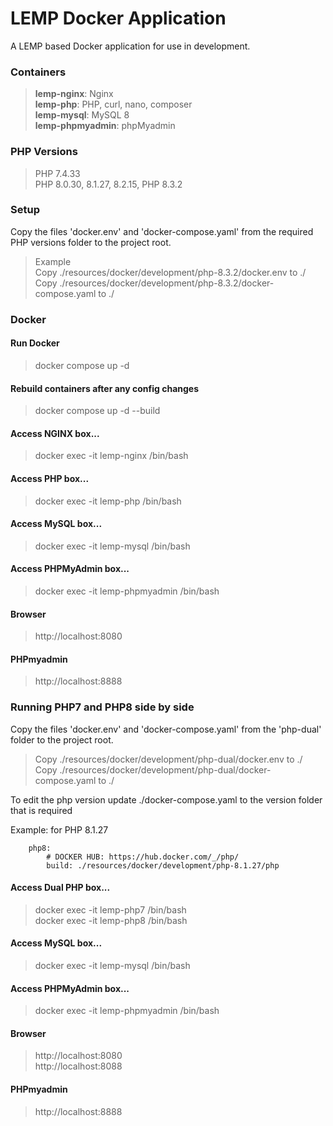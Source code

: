 
# LEMP Docker Application

A LEMP based Docker application for use in development.

### Containers
> **lemp-nginx**: Nginx  
> **lemp-php**: PHP, curl, nano, composer  
> **lemp-mysql**: MySQL 8  
> **lemp-phpmyadmin**: phpMyadmin  

### PHP Versions
> PHP 7.4.33  
> PHP 8.0.30, 8.1.27, 8.2.15, PHP 8.3.2

### Setup
Copy the files 'docker.env' and 'docker-compose.yaml' from the required PHP versions folder to the project root.

> Example  
> Copy ./resources/docker/development/php-8.3.2/docker.env to ./  
> Copy ./resources/docker/development/php-8.3.2/docker-compose.yaml to ./

### Docker

#### Run Docker
> docker compose up -d

#### Rebuild containers after any config changes
> docker compose up -d --build 

#### Access NGINX box...
> docker exec -it lemp-nginx /bin/bash 
#### Access PHP box...
> docker exec -it lemp-php /bin/bash 
#### Access MySQL box...
> docker exec -it lemp-mysql /bin/bash  
#### Access PHPMyAdmin box...
> docker exec -it lemp-phpmyadmin /bin/bash 

#### Browser
> http://localhost:8080

#### PHPmyadmin
> http://localhost:8888

### Running PHP7 and PHP8 side by side
Copy the files 'docker.env' and 'docker-compose.yaml' from the 'php-dual' folder to the project root.

> Copy ./resources/docker/development/php-dual/docker.env to ./  
> Copy ./resources/docker/development/php-dual/docker-compose.yaml to ./

To edit the php version update ./docker-compose.yaml to the version folder that is required

Example: for PHP 8.1.27  
```
    php8:  
        # DOCKER HUB: https://hub.docker.com/_/php/  
        build: ./resources/docker/development/php-8.1.27/php  
```

#### Access Dual PHP box...
> docker exec -it lemp-php7 /bin/bash  
> docker exec -it lemp-php8 /bin/bash  
#### Access MySQL box...
> docker exec -it lemp-mysql /bin/bash  
#### Access PHPMyAdmin box...
> docker exec -it lemp-phpmyadmin /bin/bash  

#### Browser
> http://localhost:8080  
> http://localhost:8088  
#### PHPmyadmin
> http://localhost:8888  

